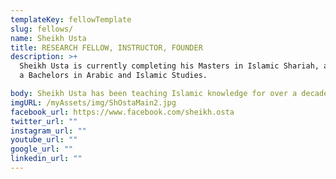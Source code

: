 ```yaml
---
templateKey: fellowTemplate
slug: fellows/
name: Sheikh Usta
title: RESEARCH FELLOW, INSTRUCTOR, FOUNDER
description: >+
  Sheikh Usta is currently completing his Masters in Islamic Shariah, and holds
  a Bachelors in Arabic and Islamic Studies.

body: Sheikh Usta has been teaching Islamic knowledge for over a decade. Sheikh Usta is currently completing his Masters in Islamic Shariah, and holds a Bachelors in Arabic and Islamic Studies. He has learned from 11 prominent scholars including Dr. Abdul-Fattah Idris, a leading Comparative Fiqh professor at al-Azhar.
imgURL: /myAssets/img/ShOstaMain2.jpg
facebook_url: https://www.facebook.com/sheikh.osta
twitter_url: ""
instagram_url: ""
youtube_url: ""
google_url: ""
linkedin_url: ""
---
```

